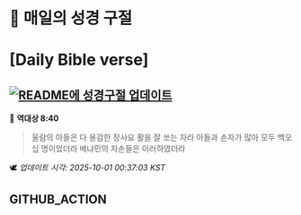 # 🙏 매일의 성경 구절
# [Daily Bible verse]
## [![README에 성경구절 업데이트](https://github.com/DONGSUKA/first_test/actions/workflows/update-readme-bible.yml/badge.svg)](https://github.com/DONGSUKA/first_test/actions/workflows/update-readme-bible.yml)
<!-- START_BIBLE_VERSE -->
📖 **역대상 8:40**
> 울람의 아들은 다 용감한 장사요 활을 잘 쏘는 자라 아들과 손자가 많아 모두 백오십 명이었더라 베냐민의 자손들은 이러하였더라

🕊️ _업데이트 시각: 2025-10-01 00:37:03 KST_
  <!-- END_BIBLE_VERSE -->
## GITHUB_ACTION
